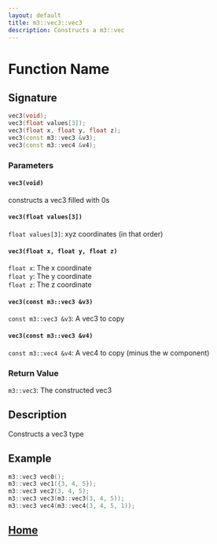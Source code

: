 ```yaml
---
layout: default
title: m3::vec3::vec3
description: Constructs a m3::vec
---
```


# Function Name

## Signature

```c++
vec3(void);
vec3(float values[3]);
vec3(float x, float y, float z);
vec3(const m3::vec3 &v3);
vec3(const m3::vec4 &v4);
```

### Parameters

#### `vec3(void)`
constructs a vec3 filled with 0s

#### `vec3(float values[3])`
`float values[3]`: xyz coordinates \(in that order\)

#### `vec3(float x, float y, float z)`
`float x`: The x coordinate  
`float y`: The y coordinate  
`float z`: The z coordinate

#### `vec3(const m3::vec3 &v3)`
`const m3::vec3 &v3`: A vec3 to copy

#### `vec3(const m3::vec3 &v4)`
`const m3::vec4 &v4`: A vec4 to copy \(minus the w component\)

### Return Value

`m3::vec3`: The constructed vec3

## Description

Constructs a vec3 type

## Example

```c++
m3::vec3 vec0();
m3::vec3 vec1({3, 4, 5});
m3::vec3 vec2(3, 4, 5);
m3::vec3 vec3(m3::vec3(3, 4, 5));
m3::vec3 vec4(m3::vec4(3, 4, 5, 1));
```

## [Home](https://developergy.github.io/math3d/)